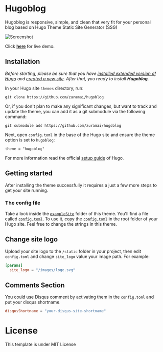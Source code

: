 # Hugoblog
Hugoblog is responsive, simple, and clean that very fit for your personal blog based on Hugo Theme Static Site Generator (SSG)

![Screenshot](https://github.com/zuramai/hugoblog/blob/main/images/tn.png?raw=true)

Click **[here](https://blog.saugi.me/)** for live demo.

## Installation

*Before starting, please be sure that you have
[installed extended version of Hugo](https://github.com/gohugoio/hugo/releases) and
[created a new site](https://gohugo.io/getting-started/quick-start/#step-2-create-a-new-site). After that, you ready to
install **Hugoblog**.*

In your Hugo site `themes` directory, run:

```
git clone https://github.com/zuramai/hugoblog
```

Or, if you don't plan to make any significant changes, but want to track and update the theme, you can add it as a git
submodule via the following command:

```
git submodule add https://github.com/zuramai/hugoblog
```

Next, open `config.toml` in the base of the Hugo site and ensure the theme option is set to `hugoblog`:

```
theme = "hugoblog"
```

For more information read the official [setup guide](https://gohugo.io/themes/installing-and-using-themes/) of Hugo.



## Getting started

After installing the theme successfully it requires a just a few more steps to get your site running.


### The config file

Take a look inside the [`exampleSite`](https://github.com/zuramai/hugoblog/tree/main/exampleSite) folder of this theme. You'll find a file called [`config.toml`](https://github.com/zuramai/hugoblog/blob/master/exampleSite/config.toml). To use it, copy the [`config.toml`](https://github.com/zuramai/hugoblog/blob/master/exampleSite/config.toml) in the root folder of your Hugo site. Feel free to change the strings in this theme.

## Change site logo
Upload your site logo to the `/static` folder in your project, then edit `config.toml` and change `site_logo` value your image path. For example:
```toml
[params]
  site_logo = "/images/logo.svg"
```

## Comments Section
You could use Disqus comment by activating them in the `config.toml` and put your disqus shortname.
```toml
disqusShortname = "your-disqus-site-shortname"
```

# License
This template is under MIT License
